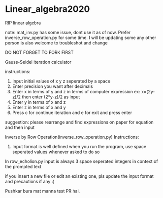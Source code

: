 # Linear_algebra2020
RIP linear algebra

note: mat_inv.py has some issue, dont use it as of now. Prefer inverse_row_operation.py for some time. I will be updating some
any other person is also welcome to troubleshot and change

DO NOT FORGET TO FORK FIRST

Gauss-Seidel iteration calculator

instructions:

1. Input initial values of x y z seperated by a space
2. Enter precision you want after decimals
3. Enter x in terms of y and z in terms of computer expression
   ex: x=(2y-z)/2
        then enter (2*y-z)/2 as input
4. Enter y in terms of x and z
5. Enter z in terms of x and y
6. Press c for continue iteration and e for exit and press enter

suggestion: please rearrange and find expressions on paper for equation and then input

Inverse by Row Operation(inverse_row_operation.py) Instructions:

1. Input format is well defined when you run the program, use space seperated values whenever asked to do so

In row_echolion.py input is always 3 space seperated integers in context of the prompted text

if you insert a new file or edit an existing one, pls update the input format and precautions if any
:)

Pushkar bura mat manna test PR hai.